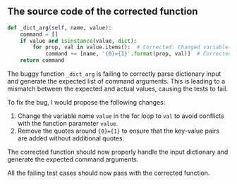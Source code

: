 ## The source code of the corrected function
```python
def _dict_arg(self, name, value):
    command = []
    if value and isinstance(value, dict):
        for prop, val in value.items():  # Corrected: Changed variable name from value to val
            command += [name, '{0}={1}'.format(prop, val)]  # Corrected: Removed quotes around {0}={1}
    return command
```

The buggy function `_dict_arg` is failing to correctly parse dictionary input and generate the expected list of command arguments. This is leading to a mismatch between the expected and actual values, causing the tests to fail.

To fix the bug, I would propose the following changes:
1. Change the variable name `value` in the for loop to `val` to avoid conflicts with the function parameter `value`.
2. Remove the quotes around `{0}={1}` to ensure that the key-value pairs are added without additional quotes.

The corrected function should now properly handle the input dictionary and generate the expected command arguments.

All the failing test cases should now pass with the corrected function.